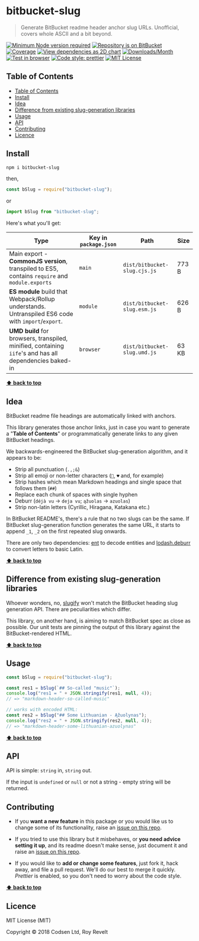 # bitbucket-slug

> Generate BitBucket readme header anchor slug URLs. Unofficial, covers whole ASCII and a bit beyond.

[![Minimum Node version required][node-img]][node-url]
[![Repository is on BitBucket][bitbucket-img]][bitbucket-url]
[![Coverage][cov-img]][cov-url]
[![View dependencies as 2D chart][deps2d-img]][deps2d-url]
[![Downloads/Month][downloads-img]][downloads-url]
[![Test in browser][runkit-img]][runkit-url]
[![Code style: prettier][prettier-img]][prettier-url]
[![MIT License][license-img]][license-url]

## Table of Contents

- [Table of Contents](#markdown-header-table-of-contents)
- [Install](#markdown-header-install)
- [Idea](#markdown-header-idea)
- [Difference from existing slug-generation libraries](#markdown-header-difference-from-existing-slug-generation-libraries)
- [Usage](#markdown-header-usage)
- [API](#markdown-header-api)
- [Contributing](#markdown-header-contributing)
- [Licence](#markdown-header-licence)

## Install

```bash
npm i bitbucket-slug
```

then,

```js
const bSlug = require("bitbucket-slug");
```

or

```js
import bSlug from "bitbucket-slug";
```

Here's what you'll get:

| Type                                                                                                    | Key in `package.json` | Path                         | Size  |
| ------------------------------------------------------------------------------------------------------- | --------------------- | ---------------------------- | ----- |
| Main export - **CommonJS version**, transpiled to ES5, contains `require` and `module.exports`          | `main`                | `dist/bitbucket-slug.cjs.js` | 773 B |
| **ES module** build that Webpack/Rollup understands. Untranspiled ES6 code with `import`/`export`.      | `module`              | `dist/bitbucket-slug.esm.js` | 626 B |
| **UMD build** for browsers, transpiled, minified, containing `iife`'s and has all dependencies baked-in | `browser`             | `dist/bitbucket-slug.umd.js` | 63 KB |

**[⬆ back to top](#)**

## Idea

BitBucket readme file headings are automatically linked with anchors.

This library generates those anchor links, just in case you want to generate a "**Table of Contents**" or programmatically generate links to any given BitBucket headings.

We backwards-engineered the BitBucket slug-generation algorithm, and it appears to be:

- Strip all punctuation (`.,;&`)
- Strip all emoji or non-letter characters (`🦄`, `♥` and, for example)
- Strip hashes which mean Markdown headings and single space that follows them (`##`)
- Replace each chunk of spaces with single hyphen
- Deburr (`déjà vu` -> `deja vu`; `ąžuolas` -> `azuolas`)
- Strip non-latin letters (Cyrillic, Hiragana, Katakana etc.)

In BitBucket README's, there's a rule that no two slugs can be the same. If BitBucket slug-generation function generates the same URL, it starts to append `_1`, `_2` on the first repeated slug onwards.

There are only two dependencies: [ent](https://www.npmjs.com/package/ent) to decode entities and [lodash.deburr](https://www.npmjs.com/package/lodash.deburr) to convert letters to basic Latin.

**[⬆ back to top](#)**

## Difference from existing slug-generation libraries

Whoever wonders, no, [slugify](https://github.com/sindresorhus/slugify) won't match the BitBucket heading slug generation API. There are peculiarities which differ.

This library, on another hand, is aiming to match BitBucket spec as close as possible. Our unit tests are pinning the output of this library against the BitBucket-rendered HTML.

**[⬆ back to top](#)**

## Usage

```js
const bSlug = require("bitbucket-slug");

const res1 = bSlug(`## So-called "music"`);
console.log("res1 = " + JSON.stringify(res1, null, 4));
// => "markdown-header-so-called-music"

// works with encoded HTML:
const res2 = bSlug("## Some Lithuanian - Ąžuolynas");
console.log("res2 = " + JSON.stringify(res2, null, 4));
// => "markdown-header-some-lithuanian-azuolynas"
```

**[⬆ back to top](#)**

## API

API is simple: `string` in, `string` out.

If the input is `undefined` or `null` or not a string - empty string will be returned.

## Contributing

- If you **want a new feature** in this package or you would like us to change some of its functionality, raise an [issue on this repo](https://bitbucket.org/codsen/bitbucket-slug/issues/new).

- If you tried to use this library but it misbehaves, or **you need advice setting it up**, and its readme doesn't make sense, just document it and raise an [issue on this repo](https://bitbucket.org/codsen/bitbucket-slug/issues/new).

- If you would like to **add or change some features**, just fork it, hack away, and file a pull request. We'll do our best to merge it quickly. _Prettier_ is enabled, so you don't need to worry about the code style.

**[⬆ back to top](#)**

## Licence

MIT License (MIT)

Copyright © 2018 Codsen Ltd, Roy Revelt

[node-img]: https://img.shields.io/node/v/bitbucket-slug.svg?style=flat-square&label=works%20on%20node
[node-url]: https://www.npmjs.com/package/bitbucket-slug
[bitbucket-img]: https://img.shields.io/badge/repo-on%20BitBucket-brightgreen.svg?style=flat-square
[bitbucket-url]: https://bitbucket.org/codsen/bitbucket-slug
[cov-img]: https://coveralls.io/repos/bitbucket/codsen/bitbucket-slug/badge.svg?style=flat-square&branch=master
[cov-url]: https://coveralls.io/bitbucket/codsen/bitbucket-slug?branch=master
[deps2d-img]: https://img.shields.io/badge/deps%20in%202D-see_here-08f0fd.svg?style=flat-square
[deps2d-url]: http://npm.anvaka.com/#/view/2d/bitbucket-slug
[downloads-img]: https://img.shields.io/npm/dm/bitbucket-slug.svg?style=flat-square
[downloads-url]: https://npmcharts.com/compare/bitbucket-slug
[runkit-img]: https://img.shields.io/badge/runkit-test_in_browser-a853ff.svg?style=flat-square
[runkit-url]: https://npm.runkit.com/bitbucket-slug
[prettier-img]: https://img.shields.io/badge/code_style-prettier-ff69b4.svg?style=flat-square
[prettier-url]: https://prettier.io
[license-img]: https://img.shields.io/badge/licence-MIT-51c838.svg?style=flat-square
[license-url]: https://bitbucket.org/codsen/bitbucket-slug
